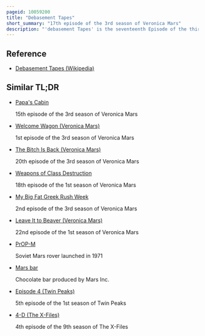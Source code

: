 ```yaml
---
pageid: 10059200
title: "Debasement Tapes"
short_summary: "17th episode of the 3rd season of Veronica Mars"
description: "'debasement Tapes' is the seventeenth Episode of the third Season of the american Mystery Television Series Veronica Mars, and the 61st Episode Overall. Written by John Enbom and starring Dan etheridge the Episode premiered on the Cw on may 8 2007. The Series depicts the Adventures of Veronica Mars as she deals with Life as a College Student while working as a private Detective."
---
```


## Reference

- [Debasement Tapes (Wikipedia)](https://en.wikipedia.org/?curid=10059200)

## Similar TL;DR

- [Papa's Cabin](/tldr/en/papas-cabin)

  15th episode of the 3rd season of Veronica Mars

- [Welcome Wagon (Veronica Mars)](/tldr/en/welcome-wagon-veronica-mars)

  1st episode of the 3rd season of Veronica Mars

- [The Bitch Is Back (Veronica Mars)](/tldr/en/the-bitch-is-back-veronica-mars)

  20th episode of the 3rd season of Veronica Mars

- [Weapons of Class Destruction](/tldr/en/weapons-of-class-destruction)

  18th episode of the 1st season of Veronica Mars

- [My Big Fat Greek Rush Week](/tldr/en/my-big-fat-greek-rush-week)

  2nd episode of the 3rd season of Veronica Mars

- [Leave It to Beaver (Veronica Mars)](/tldr/en/leave-it-to-beaver-veronica-mars)

  22nd episode of the 1st season of Veronica Mars

- [PrOP-M](/tldr/en/prop-m)

  Soviet Mars rover launched in 1971

- [Mars bar](/tldr/en/mars-bar)

  Chocolate bar produced by Mars Inc.

- [Episode 4 (Twin Peaks)](/tldr/en/episode-4-twin-peaks)

  5th episode of the 1st season of Twin Peaks

- [4-D (The X-Files)](/tldr/en/4-d-the-x-files)

  4th episode of the 9th season of The X-Files
